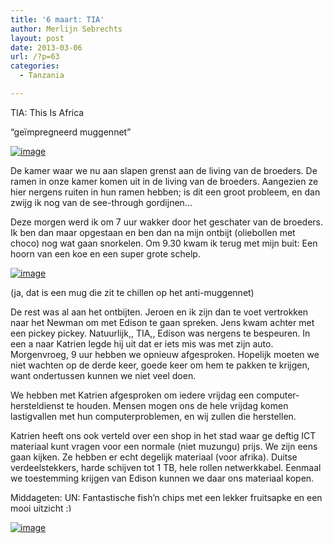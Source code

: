 ```yaml
---
title: '6 maart: TIA'
author: Merlijn Sebrechts
layout: post
date: 2013-03-06
url: /?p=63
categories:
  - Tanzania

---
```

TIA: This Is Africa

&#8220;geïmpregneerd muggennet&#8221;

[<img title="DSC_0217.jpg" class="alignnone size-full" alt="image" src="http://178.62.244.89/wp-content/uploads/2013/03/wpid-DSC_0217.jpg" />][1]

De kamer waar we nu aan slapen grenst aan de living van de broeders. De ramen in onze kamer komen uit in de living van de broeders. Aangezien ze hier nergens ruiten in hun ramen hebben; is dit een groot probleem, en dan zwijg ik nog van de see-through gordijnen&#8230;

Deze morgen werd ik om 7 uur wakker door het geschater van de broeders. Ik ben dan maar opgestaan en ben dan na mijn ontbijt (oliebollen met choco) nog wat gaan snorkelen. Om 9.30 kwam ik terug met mijn buit: Een hoorn van een koe en een super grote schelp.

[<img title="DSC_0219.jpg" class="alignnone size-full" alt="image" src="http://178.62.244.89/wp-content/uploads/2013/03/wpid-DSC_0219.jpg" />][2]

(ja, dat is een mug die zit te chillen op het anti-muggennet)

De rest was al aan het ontbijten. Jeroen en ik zijn dan te voet vertrokken naar het Newman om met Edison te gaan spreken. Jens kwam achter met een pickey pickey. Natuurlijk,, TIA,, Edison was nergens te bespeuren. In een a naar Katrien legde hij uit dat er iets mis was met zijn auto. Morgenvroeg, 9 uur hebben we opnieuw afgesproken. Hopelijk moeten we niet wachten op de derde keer, goede keer om hem te pakken te krijgen, want ondertussen kunnen we niet veel doen. 

We hebben met Katrien afgesproken om iedere vrijdag een computer-hersteldienst te houden. Mensen mogen ons de hele vrijdag komen lastigvallen met hun computerproblemen, en wij zullen die herstellen.

Katrien heeft ons ook verteld over een shop in het stad waar ge deftig ICT materiaal kunt vragen voor een normale (niet muzungu) prijs. We zijn eens gaan kijken. Ze hebben er echt degelijk materiaal (voor afrika). Duitse verdeelstekkers, harde schijven tot 1 TB, hele rollen netwerkkabel. Eenmaal we toestemming krijgen van Edison kunnen we daar ons materiaal kopen.

Middageten: UN: Fantastische fish&#8217;n chips met een lekker fruitsapke en een mooi uitzicht <img src="http://merlijn.sebrechts.be/wp-includes/images/smilies/simple-smile.png" alt=":)" class="wp-smiley" style="height: 1em; max-height: 1em;" />

[<img title="DSC_0198.jpg" class="alignnone size-full" alt="image" src="http://178.62.244.89/wp-content/uploads/2013/03/wpid-DSC_0198.jpg" />][3]

 [1]: http://178.62.244.89/wp-content/uploads/2013/03/wpid-DSC_0217.jpg
 [2]: http://178.62.244.89/wp-content/uploads/2013/03/wpid-DSC_0219.jpg
 [3]: http://178.62.244.89/wp-content/uploads/2013/03/wpid-DSC_0198.jpg